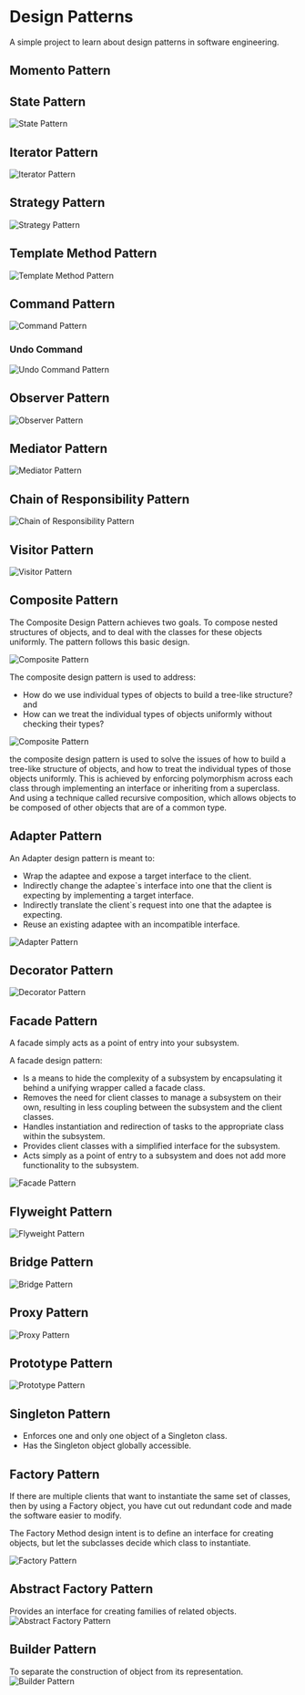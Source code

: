 # Design Patterns
A simple project to learn about design patterns in software engineering.

## Momento Pattern


## State Pattern
![State Pattern](./images/state-pattern.svg)

## Iterator Pattern
![Iterator Pattern](./images/iterator-pattern.svg)

## Strategy Pattern
![Strategy Pattern](./images/strategy-pattern.svg)

## Template Method Pattern
![Template Method Pattern](./images/template-method-pattern.svg)

## Command Pattern
![Command Pattern](./images/command-pattern.svg)

### Undo Command 
![Undo Command Pattern](./images/undo-command-pattern.svg)

## Observer Pattern
![Observer Pattern](./images/observer-pattern.svg)

## Mediator Pattern
![Mediator Pattern](./images/mediator-pattern.svg)

## Chain of Responsibility Pattern
![Chain of Responsibility Pattern](./images/chain-of-responsibility-pattern.svg)

## Visitor Pattern
![Visitor Pattern](./images/visitor-pattern.svg)

## Composite Pattern

The Composite Design Pattern achieves two goals. To compose nested structures of objects, and to deal with the classes 
for these objects uniformly. The pattern follows this basic design.

![Composite Pattern](./images/composite-pattern.svg)

The composite design pattern is used to address:
- How do we use individual types of objects to build a tree-like structure? and
- How can we treat the individual types of objects uniformly without checking their types?

![Composite Pattern](./images/composite-pattern-example.svg)

the composite design pattern is used to solve the issues of how to build a tree-like structure of objects, and how to 
treat the individual types of those objects uniformly. This is achieved by enforcing polymorphism across each class 
through implementing an interface or inheriting from a superclass. And using a technique called recursive composition, 
which allows objects to be composed of other objects that are of a common type.

## Adapter Pattern

An Adapter design pattern is meant to:
- Wrap the adaptee and expose a target interface to the client.
- Indirectly change the adaptee`s interface into one that the client is expecting by implementing a target interface.
- Indirectly translate the client`s request into one that the adaptee is expecting.
- Reuse an existing adaptee with an incompatible interface.

![Adapter Pattern](./images/adapter-pattern.svg)


## Decorator Pattern
![Decorator Pattern](./images/decorator-pattern.svg)

## Facade Pattern

A facade simply acts as a point of entry into your subsystem.

A facade design pattern: 
- Is a means to hide the complexity of a subsystem by encapsulating it behind a unifying wrapper called a facade class.
- Removes the need for client classes to manage a subsystem on their own, resulting in less coupling between the
  subsystem and the client classes.
- Handles instantiation and redirection of tasks to the appropriate class within the subsystem.
- Provides client classes with a simplified interface for the subsystem.
- Acts simply as a point of entry to a subsystem and does not add more functionality to the subsystem.

![Facade Pattern](./images/facade-pattern.svg)

## Flyweight Pattern
![Flyweight Pattern](./images/flyweight-pattern.svg)

## Bridge Pattern
![Bridge Pattern](./images/bridge-pattern.svg)

## Proxy Pattern
![Proxy Pattern](./images/proxy-pattern.svg)

## Prototype Pattern
![Prototype Pattern](./images/prototype-pattern.svg)

## Singleton Pattern
- Enforces one and only one object of a Singleton class.
- Has the Singleton object globally accessible.

## Factory Pattern
If there are multiple clients that want to instantiate the same set of classes, then by using a Factory object, you 
have cut out redundant code and made the software easier to modify.

The Factory Method design intent is to define an interface for creating objects, but let the subclasses decide which
class to instantiate.

![Factory Pattern](./images/factory-pattern.svg)

## Abstract Factory Pattern
Provides an interface for creating families of related objects.
![Abstract Factory Pattern](./images/abstract-factory-pattern.svg)

## Builder Pattern
To separate the construction of object from its representation.
![Builder Pattern](./images/builder-pattern.svg)
